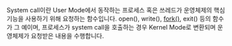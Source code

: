 System call이란 User Mode에서 동작하는 프로세스 혹은 쓰레드가 운영체제의 핵심 기능을 사용하기 위해 요청하는 함수입니다. open(), write(), [fork()](fork()), exit() 등의 함수가 그 예이며, 프로세스가 system call을 호출하는 경우 Kernel Mode로 변환되며 운영체제가 요청받은 내용을 수행합니다.

